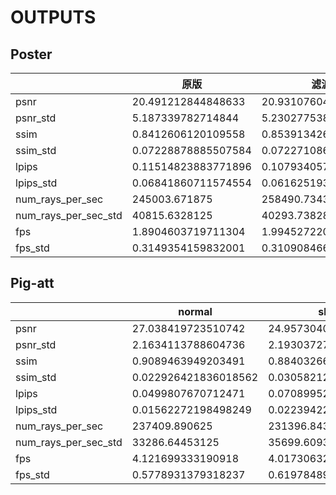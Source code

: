 # OUTPUTS

## Poster

|                      | 原版                | 滤波                | skip                | attention           | huber                | att+huber           |
| -------------------- | ------------------- | ------------------- | ------------------- | ------------------- | -------------------- | ------------------- |
| psnr                 | 20.491212844848633  | 20.931076049804688  | 21.014108657836914  | 21.124910354614258  | 20.70543670654297,   | 21.055038452148438  |
| psnr_std             | 5.187339782714844   | 5.2302775382995605  | 5.220085144042969   | 4.919356822967529   | 4.876244068145752    | 5.196820259094238   |
| ssim                 | 0.8412606120109558  | 0.853913426399231   | 0.8536889553070068  | 0.855118453502655   | 0.8497349619865417   | 0.8541371822357178  |
| ssim_std             | 0.07228878885507584 | 0.07227108627557755 | 0.072743721306324   | 0.06841054558753967 | 0.061964262276887894 | 0.07029903680086136 |
| lpips                | 0.11514823883771896  | 0.10793405771255493 | 0.11041679233312607 | 0.11100423336029053 | 0.1082092672586441   | 0.10947306454181671 |
| lpips_std            | 0.06841860711574554 | 0.06162519380450249 | 0.06534552574157715 | 0.06291767954826355 | 0.06335246562957764  | 0.06579860299825668 |
| num_rays_per_sec     | 245003.671875        | 258490.734375       | 249366.28125        | 249510.4375         | 243001.65625         | 243876.765625       |
| num_rays_per_sec_std | 40815.6328125      | 40293.73828125      | 39456.15625         | 39004.37109375      | 43829.2265625        | 39062.27734375      |
| fps                  | 1.8904603719711304  | 1.9945272207260132  | 1.9241225719451904  | 1.9252349138259888  | 1.875012755393982    | 1.8817651271820068  |
| fps_std              | 0.3149354159832001  | 0.3109084665775299  | 0.30444565415382385 | 0.30095967650413513 | 0.3381884694099426   | 0.3014064431190491  |

## **Pig-att**

|                      | normal               | short                | synthesis            |
| -------------------- | -------------------- | -------------------- | -------------------- |
| psnr                 | 27.038419723510742   | 24.957304000854492   | 27.379751205444336   |
| psnr_std             | 2.1634113788604736   | 2.193037271499634    | 2.7900261878967285   |
| ssim                 | 0.9089463949203491   | 0.884032666683197    | 0.8983646631240845   |
| ssim_std             | 0.022926421836018562 | 0.03058212250471115  | 0.05344613268971443  |
| lpips                | 0.0499807670712471   | 0.07089952379465103  | 0.0611947700381279   |
| lpips_std            | 0.01562272198498249  | 0.022394225001335144 | 0.028148770332336426 |
| num_rays_per_sec     | 237409.890625        | 231396.84375         | 251142.4375          |
| num_rays_per_sec_std | 33286.64453125       | 35699.609375         | 36765.42578125       |
| fps                  | 4.121699333190918    | 4.017306327819824    | 4.360111713409424    |
| fps_std              | 0.5778931379318237   | 0.6197848916053772   | 0.6382886171340942   |
